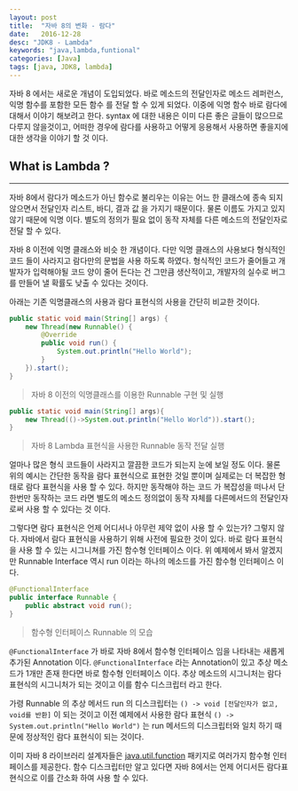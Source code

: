 ```yaml
---
layout: post
title:  "자바 8의 변화 - 람다"
date:   2016-12-28
desc: "JDK8 - Lambda"
keywords: "java,lambda,funtional"
categories: [Java]
tags: [java, JDK8, lambda]
---
```


자바 8 에서는 새로운 개념이 도입되었다. 바로 메소드의 전달인자로 메소드 레퍼런스, 익명 함수를 포함한 모든 함수 를 전달 할 수 있게 되었다.
이중에 익명 함수 바로 람다에 대해서 이야기 해보려고 한다. syntax 에 대한 내용은 이미 다른 좋은 글들이 많으므로 다루지 않을것이고, 어떠한 경우에 람다를 사용하고 어떻게 응용해서 사용하면 좋을지에 대한 생각을 이야기 할 것 이다.


  
## **What is Lambda ?**  
---------------------  
자바 8에서 람다가 메소드가 아닌 함수로 불리우는 이유는 어느 한 클래스에 종속 되지 않으면서 전달인자 리스트, 바디, 결과 값 을 가지기 때문이다.
물론 이름도 가지고 있지 않기 때문에 익명 이다. 별도의 정의가 필요 없이 동작 자체를 다른 메소드의 전달인자로 전달 할 수 있다.

자바 8 이전에 익명 클래스와 비슷 한 개념이다. 다만 익명 클래스의 사용보다 형식적인 코드 들이 사라지고 람다만의 문법을 사용 하도록 하였다. 형식적인 코드가 줄어들고 개발자가 입력해야될 코드 양이 줄어 든다는 건 그만큼 생산적이고, 개발자의 실수로 버그를 만들어 낼 확률도 낮출 수 있다는 것이다. 

아래는 기존 익명클래스의 사용과 람다 표현식의 사용을 간단히 비교한 것이다.  

```java
public static void main(String[] args) {  
	new Thread(new Runnable() {
        @Override
        public void run() {
            System.out.println("Hello World");
        }
    }).start();
}  
```
> 자바 8 이전의 익명클래스를 이용한 Runnable 구현 및 실행

```java
public static void main(String[] args){
	new Thread(()->System.out.println("Hello World")).start();
}
```
> 자바 8 Lambda 표현식을 사용한 Runnable 동작 전달 실행

얼마나 많은 형식 코드들이 사라지고 깔끔한 코드가 되는지 눈에 보일 정도 이다. 물론 위의 예시는 간단한 동작을 람다 표현식으로 표현한 것일 뿐이며 실제로는 더 복잡한 형태로 람다 표현식을 사용 할 수 있다. 하지만 동작해야 하는 코드 가 복잡성을 떠나서 단 한번만 동작하는 코드 라면 별도의 메소드 정의없이 동작 자체를 다른메서드의 전달인자로써 사용 할 수 있다는 것 이다.  

그렇다면 람다 표현식은 언제 어디서나 아무런 제약 없이 사용 할 수 있는가? 그렇지 않다. 자바에서 람다 표현식을 사용하기 위해 사전에 필요한 것이 있다. 바로 람다 표현식을 사용 할 수 있는 시그니쳐를 가진 함수형 인터페이스 이다. 위 예제에서 봐서 알겠지만 Runnable Interface 역시 run 이라는 하나의 메소드를 가진 함수형 인터페이스 이다.

```java
@FunctionalInterface
public interface Runnable {
    public abstract void run();
}
```
> 함수형 인터페이스 Runnable 의 모습

`@FunctionalInterface` 가 바로 자바 8에서 함수형 인터페이스 임을 나타내는 새롭게 추가된 Annotation 이다. `@FunctionalInterface` 라는 Annotation이 있고 추상 메소드가 1개만 존재 한다면 바로 함수형 인터페이스 이다. 추상 메소드의 시그니처는 람다 표현식의 시그니처가 되는 것이고 이를 함수 디스크립터 라고 한다.  

가령 Runnable 의 추상 메서드 run 의 디스크립터는 `() -> void [전달인자가 없고, void를 반환]` 이 되는 것이고 이전 예제에서 사용한 람다 표현식 `() -> System.out.println("Hello World")` 는 run 메서드의 디스크립터와 일치 하기 때문에 정상적인 람다 표현식이 되는 것이다. 

이미 자바 8 라이브러리 설계자들은 [java.util.function](https://docs.oracle.com/javase/8/docs/api/java/util/function/package-summary.html) 패키지로 여러가지 함수형 인터페이스를 제공한다. 
함수 디스크립터만 알고 있다면 자바 8에서는 언제 어디서든 람다표현식으로 이를 간소화 하여 사용 할 수 있다.
